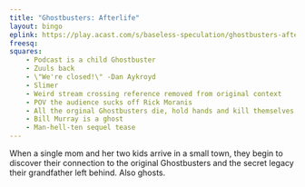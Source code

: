```yaml
---
title: "Ghostbusters: Afterlife"
layout: bingo
eplink: https://play.acast.com/s/baseless-speculation/ghostbusters-afterlife
freesq: 
squares:
    - Podcast is a child Ghostbuster
    - Zuuls back
    - \"We're closed!\" -Dan Aykroyd
    - Slimer
    - Weird stream crossing reference removed from original context
    - POV the audience sucks off Rick Moranis
    - All the orginal Ghostbusters die, hold hands and kill themselves
    - Bill Murray is a ghost
    - Man-hell-ten sequel tease
---
```

When a single mom and her two kids arrive in a small town, they begin to discover their connection to the original Ghostbusters and the secret legacy their grandfather left behind. Also ghosts.